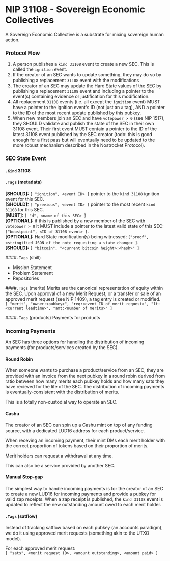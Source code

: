 # NIP 31108 - Sovereign Economic Collectives

A Sovereign Economic Collective is a substrate for mixing sovereign human action.

### Protocol Flow
1. A person publishes a `kind 31108` event to  create a new SEC. This is called the `ignition` event.
2. If the creator of an SEC wants to update something, they may do so by publishing a replacement `31108` event with the modifications
3. The creator of an SEC may update the Hard State values of the SEC by publishing a replacement `31108` event and including a pointer to the event(s) containing evidence or justification for this modification.
4. All replacement `31108` events (i.e. all except the `ignition` event) MUST have a pointer to the ignition event's ID (not just an `a` tag), AND a pointer to the ID of the most recent update published by this pubkey.
5. When new members join an SEC and have `votepower > 0` (see NIP 1517), they SHOULD validate and publish the state of the SEC in their own 31108 event. Their first event MUST contain a pointer to the ID of the latest 31108 event published by the SEC creator (todo: this is good enough for a first pass but will eventually need to be updated to the more robust mechanism described in the Nostrocket Protocol).

### SEC State Event
#### `.Kind` 31108
#### `.Tags` (metadata)
**[SHOULD]:** `[ "ignition", <event ID> ]` pointer to the `kind 31108` ignition event for this SEC.   
**[SHOULD]:** `[ "previous", <event ID> ]` pointer to the most recent `kind 31108` for this SEC.     
**[MUST]:** `[ "d", <name of this SEC> ]`  
**[OPTIONAL]:** if this is published by a new member of the SEC with `votepower > 0` it MUST include a pointer to the latest valid state of this SEC: `["boostpoint", <ID of 31108 event> ]`.   
**[OPTIONAL]:** Hard State modification(s) being witnessed: `["proof", <stringified JSON of the note requesting a state change> ]`.   
**[SHOULD]:** `[ "bitcoin", "<current bitcoin height>:<hash>" ]`

####`.Tags` (shill)
* Mission Statement
* Problem Statement
* Repositories

####`.Tags` (merits)
Merits are the canonical representation of equity within the SEC. Upon approval of a new Merit Request, or a transfer or sale of an approved merit request (see NIP 1409), a tag entry is created or modified.   
`[ "merit", "owner:<pubkey>", "req:<event ID of merit request>", "lt:<current leadtime>", "amt:<number of merits>" ]`

####`.Tags` (products)
Payments for products 


### Incoming Payments
An SEC has three options for handling the distribution of incoming payments (for products/services created by the SEC).   
#### Round Robin
When someone wants to purchase a product/service from an SEC, they are provided with an invoice from the next pubkey in a round robin derived from ratio between how many merits each pubkey holds and how many sats they have recieved for the life of the SEC. The distribution of incoming payments is eventually-consistent with the distribution of merits.

This is a totally non-custodial way to operate an SEC.

#### Cashu 
The creator of an SEC can spin up a Cashu mint on top of any funding source, with a dedicated LUD16 address for each product/service. 

When receving an incoming payment, their mint DMs each merit holder with the correct proportion of tokens based on their proportion of merits.

Merit holders can request a withdrawal at any time.

This can also be a service provided by another SEC. 

#### Manual Stop-gap
The simplest way to handle incoming payments is for the creator of an SEC to create a new LUD16 for incoming payments and provide a pubkey for valid zap receipts. When a zap receipt is published, the `kind 31108` event is updated to reflect the new outstanding amount owed to each merit holder.

#### `.Tags` (satflow)
Instead of tracking satflow based on each pubkey (an accounts paradigm), we do it using approved merit requests (something akin to the UTXO model).

For each approved merit request:   
`[ "sats", <merit request ID>, <amount outstanding>, <amount paid> ] `